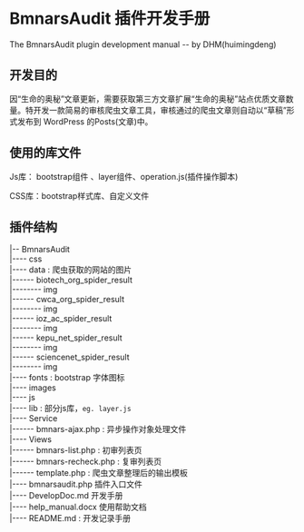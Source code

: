 # BmnarsAudit 插件开发手册 #
The BmnarsAudit plugin development manual -- by DHM(huimingdeng)
## 开发目的 ##
因“生命的奥秘”文章更新，需要获取第三方文章扩展“生命的奥秘”站点优质文章数量。特开发一款简易的审核爬虫文章工具，审核通过的爬虫文章则自动以“草稿”形式发布到 WordPress 的Posts(文章)中。

## 使用的库文件 ##
Js库： bootstrap组件 、layer组件、operation.js(插件操作脚本)

CSS库：bootstrap样式库、自定义文件


## 插件结构 ##

|-- BmnarsAudit	<br>
|---- css	<br>
|---- data	: 爬虫获取的网站的图片<br>
|------ biotech_org_spider_result 	<br>
|-------- 	img <br>
|------ cwca_org_spider_result	<br>
|-------- 	img <br>
|------ ioz_ac_spider_result	<br>
|-------- 	img <br>
|------ kepu_net_spider_result	<br>
|-------- 	img <br>
|------ sciencenet_spider_result	<br>
|-------- 	img <br>
|---- fonts : bootstrap 字体图标<br>
|---- images <br>
|---- js <br>
|---- lib : 部分js库，`eg. layer.js`<br>
|---- Service <br>
|------ bmnars-ajax.php : 异步操作对象处理文件 <br>
|---- Views <br>
|------ bmnars-list.php : 初审列表页 <br>
|------ bmnars-recheck.php : 复审列表页 <br>
|------ template.php : 爬虫文章整理后的输出模板 <br>
|---- bmnarsaudit.php 插件入口文件 <br>
|---- DevelopDoc.md 开发手册<br>
|---- help_manual.docx 使用帮助文档<br>
|---- README.md : 开发记录手册



